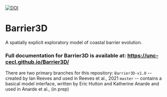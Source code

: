 [![DOI](https://zenodo.org/badge/DOI/10.5281/zenodo.4730988.svg)](https://doi.org/10.5281/zenodo.4730988)


# Barrier3D
A spatially explicit exploratory model of coastal barrier evolution.

### Full documentation for Barrier3D is available at: <https://unc-cecl.github.io/Barrier3D/>

There are two primary branches for this repository:
`Barrier3D-v1.0` -- created by Ian Reeves and used in Reeves et al., 2021
`master` -- contains a basical model interface, written by Eric Hutton and Katherine Anarde and used in Anarde et al., (in prep)
